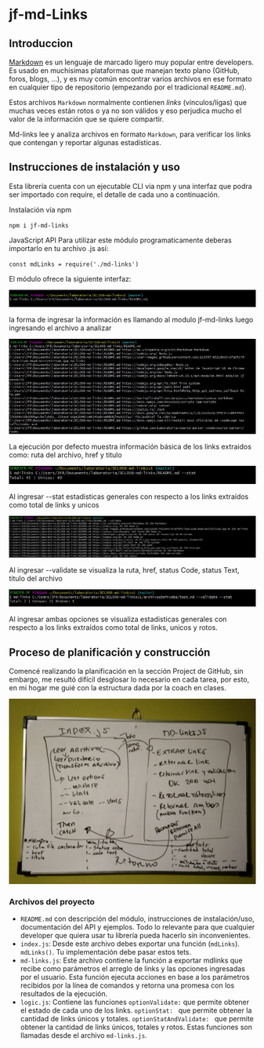 # jf-md-Links

## Introduccion

[Markdown](https://es.wikipedia.org/wiki/Markdown) es un lenguaje de marcado
ligero muy popular entre developers. Es usado en muchísimas plataformas que
manejan texto plano (GitHub, foros, blogs, ...), y es muy común
encontrar varios archivos en ese formato en cualquier tipo de repositorio
(empezando por el tradicional `README.md`).

Estos archivos `Markdown` normalmente contienen _links_ (vínculos/ligas) que
muchas veces están rotos o ya no son válidos y eso perjudica mucho el valor de
la información que se quiere compartir.

Md-links lee y analiza archivos
en formato `Markdown`, para verificar los links que contengan y reportar
algunas estadísticas.

## Instrucciones de instalación y uso


Esta librería cuenta con un ejecutable CLI via npm y una interfaz que podra ser importado con require, el detalle de cada uno a continuación.

Instalación vía npm

`npm i jf-md-links`


JavaScript API
Para utilizar este módulo programaticamente deberas importarlo en tu archivo .js así:

`const mdLinks = require('./md-links')`

El módulo ofrece la siguiente interfaz:

![usoBasico](./archivosDePrueba/Modo_de_uso.JPG)

la forma de ingresar la información es llamando al modulo jf-md-links luego ingresando el archivo a analizar 

![pordefecto](./archivosDePrueba/por_defecto.JPG)

La ejecución por defecto muestra información básica de los links extraidos como: ruta del archivo, href y titulo

![stat](./archivosDePrueba/Ejecutando_stat.JPG)

Al ingresar --stat estadisticas generales con respecto a los links extraídos como total de links y unicos

![validate](./archivosDePrueba/Ejecutando_validate.JPG)

Al ingresar --validate se visualiza la ruta, href, status Code, status Text, titulo del archivo

![validateystat](./archivosDePrueba/Ejecutando_validate_y_stat.JPG)

Al ingresar ambas opciones se visualiza estadisticas generales con respecto a los links extraídos como total de links, unicos y rotos. 



## Proceso de planificación y construcción
Comencé realizando la planificación en la sección Project de GitHub, sin embargo, me resultó difícil desglosar lo necesario en cada tarea, por esto, en mi hogar me guié con la estructura dada por la coach en clases. 


![planificacioncasa](./archivosDePrueba/planificacion_casa.jpeg)




### Archivos del proyecto

- `README.md` con descripción del módulo, instrucciones de instalación/uso,
  documentación del API y ejemplos. Todo lo relevante para que cualquier
  developer que quiera usar tu librería pueda hacerlo sin inconvenientes.
- `index.js`: Desde este archivo debes exportar una función (`mdLinks`).
  `mdLinks()`. Tu implementación debe pasar estos tets.
- `md-links.js`: Este archivo contiene la función a exportar mdlinks que recibe como parámetros el arreglo de links y las opciones ingresadas por el usuario. Esta función ejecuta acciones en base a los parámetros recibidos por la línea de comandos y retorna una promesa con los resultados de la ejecución.
- `logic.js`: Contiene las funciones `optionValidate:` que permite obtener el estado de cada uno de los links. `optionStat: ` que permite obtener la cantidad de links únicos y totales. `optionStatAndValidate: ` que permite obtener la cantidad de links únicos, totales y rotos. Estas funciones son llamadas desde el archivo `md-links.js`.

